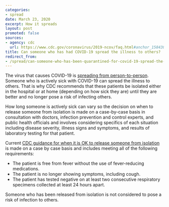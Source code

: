 ```yaml
---
categories:
- spread
date: March 23, 2020
excerpt: How it spreads
layout: post
promoted: false
sources:
- agency: cdc
  url: https://www.cdc.gov/coronavirus/2019-ncov/faq.html#anchor_1584386553767
title: Can someone who has had COVID-19 spread the illness to others?
redirect_from:
- /spread/can-someone-who-has-been-quarantined-for-covid-19-spread-the-illness-to-others/
---
```


The virus that causes COVID-19 is [spreading from person-to-person](https://www.cdc.gov/coronavirus/2019-ncov/prepare/transmission.html). Someone who is actively sick with COVID-19 can spread the illness to others. That is why CDC recommends that these patients be isolated either in the hospital or at home (depending on how sick they are) until they are better and no longer pose a risk of infecting others.

How long someone is actively sick can vary so the decision on when to release someone from isolation is made on a case-by-case basis in consultation with doctors, infection prevention and control experts, and public health officials and involves considering specifics of each situation including disease severity, illness signs and symptoms, and results of laboratory testing for that patient.

Current [CDC guidance for when it is OK to release someone from isolation](https://www.cdc.gov/coronavirus/2019-ncov/hcp/disposition-hospitalized-patients.html) is made on a case by case basis and includes meeting all of the following requirements:

* The patient is free from fever without the use of fever-reducing medications.
* The patient is no longer showing symptoms, including cough.
* The patient has tested negative on at least two consecutive respiratory specimens collected at least 24 hours apart.

Someone who has been released from isolation is not considered to pose a risk of infection to others.
